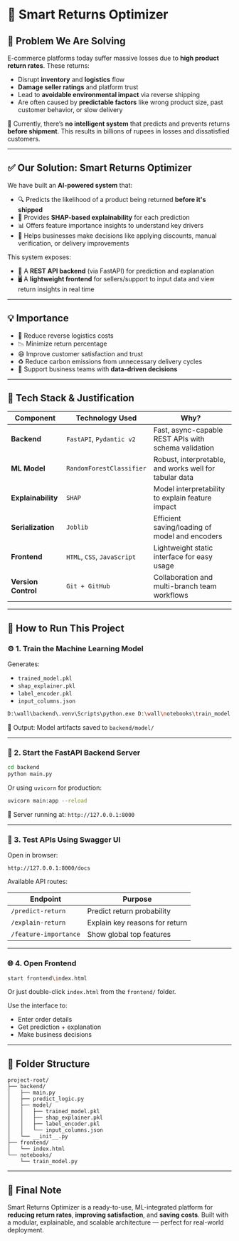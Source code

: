 # 🔁 Smart Returns Optimizer

## 📌 Problem We Are Solving

E-commerce platforms today suffer massive losses due to **high product return rates**. These returns:

* Disrupt **inventory** and **logistics** flow
* **Damage seller ratings** and platform trust
* Lead to **avoidable environmental impact** via reverse shipping
* Are often caused by **predictable factors** like wrong product size, past customer behavior, or slow delivery

🛑 Currently, there’s **no intelligent system** that predicts and prevents returns **before shipment**.
This results in billions of rupees in losses and dissatisfied customers.

---

## ✅ Our Solution: Smart Returns Optimizer

We have built an **AI-powered system** that:

* 🔍 Predicts the likelihood of a product being returned **before it's shipped**
* 🧠 Provides **SHAP-based explainability** for each prediction
* 📊 Offers feature importance insights to understand key drivers
* 🌟 Helps businesses make decisions like applying discounts, manual verification, or delivery improvements

This system exposes:

* 🧪 A **REST API backend** (via FastAPI) for prediction and explanation
* 🖥️ A **lightweight frontend** for sellers/support to input data and view return insights in real time

---

## 💡 Importance

* 🚛 Reduce reverse logistics costs
* 📉 Minimize return percentage
* 😄 Improve customer satisfaction and trust
* ♻️ Reduce carbon emissions from unnecessary delivery cycles
* 💼 Support business teams with **data-driven decisions**

---

## 🧰 Tech Stack & Justification

| Component           | Technology Used             | Why?                                                   |
| ------------------- | --------------------------- | ------------------------------------------------------ |
| **Backend**         | `FastAPI`, `Pydantic v2`    | Fast, async-capable REST APIs with schema validation   |
| **ML Model**        | `RandomForestClassifier`    | Robust, interpretable, and works well for tabular data |
| **Explainability**  | `SHAP`                      | Model interpretability to explain feature impact       |
| **Serialization**   | `Joblib`                    | Efficient saving/loading of model and encoders         |
| **Frontend**        | `HTML`, `CSS`, `JavaScript` | Lightweight static interface for easy usage            |
| **Version Control** | `Git + GitHub`              | Collaboration and multi-branch team workflows          |

---

## 🚀 How to Run This Project

### ⚙️ 1. Train the Machine Learning Model

Generates:

* `trained_model.pkl`
* `shap_explainer.pkl`
* `label_encoder.pkl`
* `input_columns.json`

```bash
D:\wall\backend\.venv\Scripts\python.exe D:\wall\notebooks\train_model.py
```

📅 Output: Model artifacts saved to `backend/model/`

---

### 🧠 2. Start the FastAPI Backend Server

```bash
cd backend
python main.py
```

Or using `uvicorn` for production:

```bash
uvicorn main:app --reload
```

📅 Server running at: `http://127.0.0.1:8000`

---

### 🧪 3. Test APIs Using Swagger UI

Open in browser:

```
http://127.0.0.1:8000/docs
```

Available API routes:

| Endpoint              | Purpose                        |
| --------------------- | ------------------------------ |
| `/predict-return`     | Predict return probability     |
| `/explain-return`     | Explain key reasons for return |
| `/feature-importance` | Show global top features       |

---

### 🌐 4. Open Frontend

```bash
start frontend\index.html
```

Or just double-click `index.html` from the `frontend/` folder.

Use the interface to:

* Enter order details
* Get prediction + explanation
* Make business decisions

---


## 📂 Folder Structure

```
project-root/
├── backend/
│   ├── main.py
│   ├── predict_logic.py
│   ├── model/
│   │   ├── trained_model.pkl
│   │   ├── shap_explainer.pkl
│   │   ├── label_encoder.pkl
│   │   └── input_columns.json
│   └── __init__.py
├── frontend/
│   └── index.html
└── notebooks/
    └── train_model.py
```

---

## 📣 Final Note

Smart Returns Optimizer is a ready-to-use, ML-integrated platform for **reducing return rates**, **improving satisfaction**, and **saving costs**.
Built with a modular, explainable, and scalable architecture — perfect for real-world deployment.
